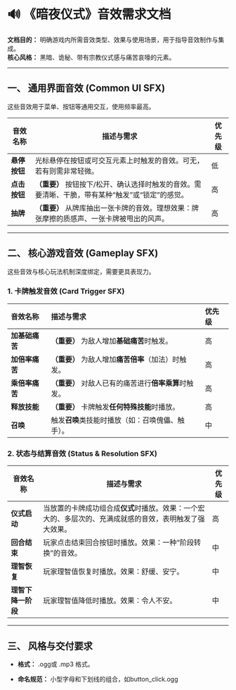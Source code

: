 # 🔊 《暗夜仪式》音效需求文档

**文档目的：** 明确游戏内所需音效类型、效果与使用场景，用于指导音效制作与集成。  
**核心风格：** 黑暗、诡秘、带有宗教仪式感与痛苦哀嚎的元素。

---

## 一、 通用界面音效 (Common UI SFX)

这些音效用于菜单、按钮等通用交互，使用频率最高。

| 音效名称     | 描述与需求                                                 | 优先级 |
| -------- | ----------------------------------------------------- | --- |
| **悬停按钮** | 光标悬停在按钮或可交互元素上时触发的音效。可无，若有则需非常轻微。                     | 低   |
| **点击按钮** | **（重要）** 按钮按下/松开、确认选择时触发的音效。需要清晰、干脆，带有某种“触发”或“锁定”的感觉。 | 高   |
| **抽牌**   | **（重要）** 从牌库抽出一张卡牌的音效。理想效果：牌张摩擦的质感声、一张卡牌被甩出的风声。       | 高   |

---

## 二、 核心游戏音效 (Gameplay SFX)

这些音效与核心玩法机制深度绑定，需要更具表现力。

### 1. 卡牌触发音效 (Card Trigger SFX)

| 音效名称      | 描述与需求                           | 优先级 |
|:--------- |:------------------------------- |:--- |
| **加基础痛苦** | **（重要）** 为敌人增加**基础痛苦**时触发。      | 高   |
| **加倍率痛苦** | **（重要）** 为敌人增加**痛苦倍率**（加法）时触发。  | 高   |
| **乘倍率痛苦** | **（重要）** 对敌人已有的痛苦进行**倍率乘算**时触发。 | 高   |
| **释放技能**  | **（重要）** 卡牌触发**任何特殊技能**时播放。     | 高   |
| **召唤**    | 触发**召唤**类技能时播放（如：召唤傀儡、触手）。      | 中   |

### 2. 状态与结算音效 (Status & Resolution SFX)

| 音效名称        | 描述与需求                                                  | 优先级 |
| ----------- | ------------------------------------------------------ | --- |
| **仪式启动**    | 当放置的卡牌成功组合成**仪式**时播放。效果：一个宏大的、多层次的、充满成就感的音效，表明触发了强大效果。 | 高   |
| **回合结束**    | 玩家点击结束回合按钮时播放。效果：一种“阶段转换”的音效。                          | 中   |
| **理智恢复**    | 玩家理智值恢复时播放。效果：舒缓、安宁。                                   | 中   |
| **理智下降一阶段** | 玩家理智值降低时播放。效果：令人不安。                                    | 中   |

---

## 三、 风格与交付要求

- **格式：** .ogg或 .mp3 格式。

- **命名规范：** 小型字母和下划线的组合，如button_click.ogg
